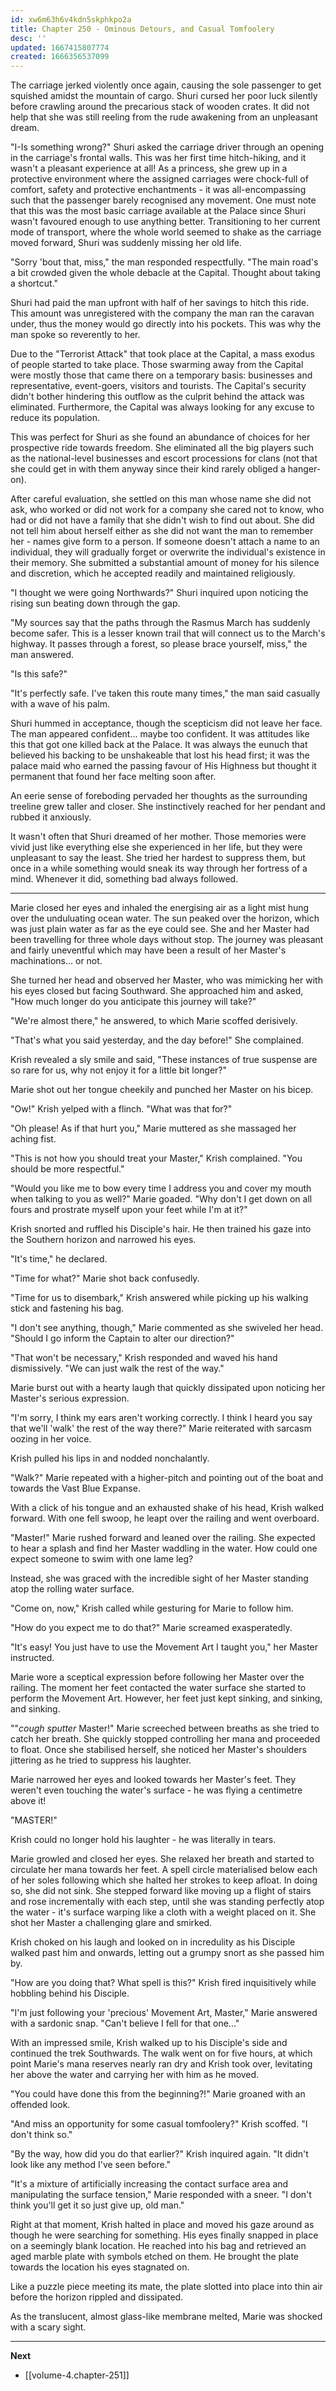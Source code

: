 ```yaml
---
id: xw6m63h6v4kdn5skphkpo2a
title: Chapter 250 - Ominous Detours, and Casual Tomfoolery
desc: ''
updated: 1667415807774
created: 1666356537099
---
```


The carriage jerked violently once again, causing the sole passenger to get squished amidst the mountain of cargo. Shuri cursed her poor luck silently before crawling around the precarious stack of wooden crates. It did not help that she was still reeling from the rude awakening from an unpleasant dream.

"I-Is something wrong?" Shuri asked the carriage driver through an opening in the carriage's frontal walls. This was her first time hitch-hiking, and it wasn't a pleasant experience at all! As a princess, she grew up in a protective environment where the assigned carriages were chock-full of comfort, safety and protective enchantments - it was all-encompassing such that the passenger barely recognised any movement. One must note that this was the most basic carriage available at the Palace since Shuri wasn't favoured enough to use anything better. Transitioning to her current mode of transport, where the whole world seemed to shake as the carriage moved forward, Shuri was suddenly missing her old life.

"Sorry 'bout that, miss," the man responded respectfully. "The main road's a bit crowded given the whole debacle at the Capital. Thought about taking a shortcut."

Shuri had paid the man upfront with half of her savings to hitch this ride. This amount was unregistered with the company the man ran the caravan under, thus the money would go directly into his pockets. This was why the man spoke so reverently to her.

Due to the "Terrorist Attack" that took place at the Capital, a mass exodus of people started to take place. Those swarming away from the Capital were mostly those that came there on a temporary basis: businesses and representative, event-goers, visitors and tourists. The Capital's security didn't bother hindering this outflow as the culprit behind the attack was eliminated. Furthermore, the Capital was always looking for any excuse to reduce its population.

This was perfect for Shuri as she found an abundance of choices for her prospective ride towards freedom. She eliminated all the big players such as the national-level businesses and escort processions for clans (not that she could get in with them anyway since their kind rarely obliged a hanger-on).

After careful evaluation, she settled on this man whose name she did not ask, who worked or did not work for a company she cared not to know, who had or did not have a family that she didn't wish to find out about. She did not tell him about herself either as she did not want the man to remember her - names give form to a person. If someone doesn't attach a name to an individual, they will gradually forget or overwrite the individual's existence in their memory. She submitted a substantial amount of money for his silence and discretion, which he accepted readily and maintained religiously.

"I thought we were going Northwards?" Shuri inquired upon noticing the rising sun beating down through the gap.

"My sources say that the paths through the Rasmus March has suddenly become safer. This is a lesser known trail that will connect us to the March's highway. It passes through a forest, so please brace yourself, miss," the man answered.

"Is this safe?"

"It's perfectly safe. I've taken this route many times," the man said casually with a wave of his palm.

Shuri hummed in acceptance, though the scepticism did not leave her face. The man appeared confident... maybe too confident. It was attitudes like this that got one killed back at the Palace. It was always the eunuch that believed his backing to be unshakeable that lost his head first; it was the palace maid who earned the passing favour of His Highness but thought it permanent that found her face melting soon after.

An eerie sense of foreboding pervaded her thoughts as the surrounding treeline grew taller and closer. She instinctively reached for her pendant and rubbed it anxiously. 

It wasn't often that Shuri dreamed of her mother. Those memories were vivid just like everything else she experienced in her life, but they were unpleasant to say the least. She tried her hardest to suppress them, but once in a while something would sneak its way through her fortress of a mind. Whenever it did, something bad always followed.

____

Marie closed her eyes and inhaled the energising air as a light mist hung over the unduluating ocean water. The sun peaked over the horizon, which was just plain water as far as the eye could see. She and her Master had been travelling for three whole days without stop. The journey was pleasant and fairly uneventful which may have been a result of her Master's machinations... or not.

She turned her head and observed her Master, who was mimicking her with his eyes closed but facing Southward. She approached him and asked, "How much longer do you anticipate this journey will take?"

"We're almost there," he answered, to which Marie scoffed derisively.

"That's what you said yesterday, and the day before!" She complained.

Krish revealed a sly smile and said, "These instances of true suspense are so rare for us, why not enjoy it for a little bit longer?"

Marie shot out her tongue cheekily and punched her Master on his bicep.

"Ow!" Krish yelped with a flinch. "What was that for?"

"Oh please! As if that hurt you," Marie muttered as she massaged her aching fist.

"This is not how you should treat your Master," Krish complained. "You should be more respectful."

"Would you like me to bow every time I address you and cover my mouth when talking to you as well?" Marie goaded. "Why don't I get down on all fours and prostrate myself upon your feet while I'm at it?"

Krish snorted and ruffled his Disciple's hair. He then trained his gaze into the Southern horizon and narrowed his eyes.

"It's time," he declared.

"Time for what?" Marie shot back confusedly.

"Time for us to disembark," Krish answered while picking up his walking stick and fastening his bag.

"I don't see anything, though," Marie commented as she swiveled her head. "Should I go inform the Captain to alter our direction?"

"That won't be necessary," Krish responded and waved his hand dismissively. "We can just walk the rest of the way."

Marie burst out with a hearty laugh that quickly dissipated upon noticing her Master's serious expression.

"I'm sorry, I think my ears aren't working correctly. I think I heard you say that we'll 'walk' the rest of the way there?" Marie reiterated with sarcasm oozing in her voice.

Krish pulled his lips in and nodded nonchalantly.

"Walk?" Marie repeated with a higher-pitch and pointing out of the boat and towards the Vast Blue Expanse.

With a click of his tongue and an exhausted shake of his head, Krish walked forward. With one fell swoop, he leapt over the railing and went overboard.

"Master!" Marie rushed forward and leaned over the railing. She expected to hear a splash and find her Master waddling in the water. How could one expect someone to swim with one lame leg?

Instead, she was graced with the incredible sight of her Master standing atop the rolling water surface.

"Come on, now," Krish called while gesturing for Marie to follow him.

"How do you expect me to do that?" Marie screamed exasperatedly.

"It's easy! You just have to use the Movement Art I taught you," her Master instructed.

Marie wore a sceptical expression before following her Master over the railing. The moment her feet contacted the water surface she started to perform the Movement Art. However, her feet just kept sinking, and sinking, and sinking.

""*cough* *sputter* Master!" Marie screeched between breaths as she tried to catch her breath. She quickly stopped controlling her mana and proceeded to float. Once she stabilised herself, she noticed her Master's shoulders jittering as he tried to suppress his laughter.

Marie narrowed her eyes and looked towards her Master's feet. They weren't even touching the water's surface - he was flying a centimetre above it!

"MASTER!"

Krish could no longer hold his laughter - he was literally in tears.

Marie growled and closed her eyes. She relaxed her breath and started to circulate her mana towards her feet. A spell circle materialised below each of her soles following which she halted her strokes to keep afloat. In doing so, she did not sink. She stepped forward like moving up a flight of stairs and rose incrementally with each step, until she was standing perfectly atop the water - it's surface warping like a cloth with a weight placed on it. She shot her Master a challenging glare and smirked.

Krish choked on his laugh and looked on in incredulity as his Disciple walked past him and onwards, letting out a grumpy snort as she passed him by.

"How are you doing that? What spell is this?" Krish fired inquisitively while hobbling behind his Disciple.

"I'm just following your 'precious' Movement Art, Master," Marie answered with a sardonic snap. "Can't believe I fell for that one..."

With an impressed smile, Krish walked up to his Disciple's side and continued the trek Southwards. The walk went on for five hours, at which point Marie's mana reserves nearly ran dry and Krish took over, levitating her above the water and carrying her with him as he moved.

"You could have done this from the beginning?!" Marie groaned with an offended look.

"And miss an opportunity for some casual tomfoolery?" Krish scoffed. "I don't think so."

"By the way, how did you do that earlier?" Krish inquired again. "It didn't look like any method I've seen before."

"It's a mixture of artificially increasing the contact surface area and manipulating the surface tension," Marie responded with a sneer. "I don't think you'll get it so just give up, old man."

Right at that moment, Krish halted in place and moved his gaze around as though he were searching for something. His eyes finally snapped in place on a seemingly blank location. He reached into his bag and retrieved an aged marble plate with symbols etched on them. He brought the plate towards the location his eyes stagnated on.

Like a puzzle piece meeting its mate, the plate slotted into place into thin air before the horizon rippled and dissipated.

As the translucent, almost glass-like membrane melted, Marie was shocked with a scary sight.

____

**Next**
* [[volume-4.chapter-251]]